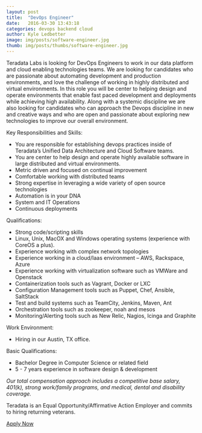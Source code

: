 ```yaml
---
layout: post
title:  "DevOps Engineer"
date:   2016-03-30 13:43:18
categories: devops backend cloud
author: Kyle Ledbetter
image: img/posts/software-engineer.jpg
thumb: img/posts/thumbs/software-engineer.jpg
---
```

Teradata Labs is looking for DevOps Engineers to work in our data platform and cloud enabling technologies teams. We are looking for candidates who are passionate about automating development and production environments, and love the challenge of working in highly distributed and virtual environments. In this role you will be center to helping design and operate environments that enable fast paced development and deployments while achieving high availability. Along with a systemic discipline we are also looking for candidates who can approach the Devops discipline in new and creative ways and who are open and passionate about exploring new technologies to improve our overall environment.

Key Responsibilities and Skills:

- You are responsible for establishing devops practices inside of Teradata’s Unified Data Architecture and Cloud Software teams.
- You are center to help design and operate highly available software in large distributed and virtual environments.
- Metric driven and focused on continual improvement
- Comfortable working with distributed teams
- Strong expertise in leveraging a wide variety of open source technologies
- Automation is in your DNA
- System and IT Operations
- Continuous deployments

Qualifications:

- Strong code/scripting skills
- Linux, Unix, MacOX and Windows operating systems (experience with CoreOS a plus).
- Experience working with complex network topologies
- Experience working in a cloud/Iaas environment – AWS, Rackspace, Azure
- Experience working with virtualization software such as VMWare and Openstack
- Containerization tools such as Vagrant, Docker or LXC
- Configuration Management tools such as Puppet, Chef, Ansible, SaltStack
- Test and build systems such as TeamCity, Jenkins, Maven, Ant
- Orchestration tools such as zookeeper, noah and mesos
- Monitoring/Alerting tools such as New Relic, Nagios, Icinga and Graphite

Work Environment:

- Hiring in our Austin, TX office.

Basic Qualifications:

- Bachelor Degree in Computer Science or related field
- 5 - 7 years experience in software design & development

*Our total compensation approach includes a competitive base salary, 401(k), strong work/family programs, and medical, dental and disability coverage.*

Teradata is an Equal Opportunity/Affirmative Action Employer and commits to hiring returning veterans.

<a href="https://www.linkedin.com/jobs2/view/80899814?trk=vsrp_jobs_res_name&trkInfo=VSRPsearchId%3A229870111459364975038%2CVSRPtargetId%3A80899814%2CVSRPcmpt%3Aprimary" class="mdl-button mdl-js-button mdl-button--raised mdl-js-ripple-effect mdl-button--accent" target="_blank">
  Apply Now
</a>
